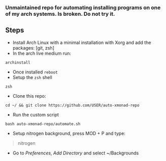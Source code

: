 ### Unmaintained repo for automating installing programs on one of my arch systems. Is broken. Do not try it.
## Steps
- Install Arch Linux with a minimal installation with Xorg and add the packages: [git, zsh]
- In the arch live medium run:
```
archinstall
```
- Once installed `reboot`
- Setup the `zsh` shell
```
zsh
```
- Clone this repo:
```
cd ~/ && git clone https://github.com/USER/auto-xmonad-repo
```
- Run the custom script
```
bash auto-xmonad-repo/automate.sh
```
- Setup nitrogen background, press MOD + P and type:
> nitrogen
- Go to *Preferences*, *Add Directory* and select ~/Backgrounds
